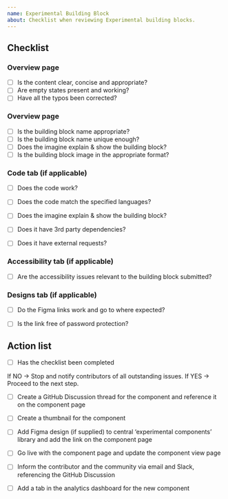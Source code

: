 ```yaml
---
name: Experimental Building Block
about: Checklist when reviewing Experimental building blocks.
---
```


## Checklist

### Overview page

- [ ] Is the content clear, concise and appropriate?
- [ ] Are empty states present and working?
- [ ] Have all the typos been corrected?

### Overview page

- [ ] Is the building block name appropriate?
- [ ] Is the building block name unique enough?
- [ ] Does the imagine explain & show the building block?
- [ ] Is the building block image in the appropriate format?

### Code tab (if applicable)

- [ ] Does the code work?
- [ ] Does the code match the specified languages?
- [ ] Does the imagine explain & show the building block?
- [ ] Does it have 3rd party dependencies?
- [ ] Does it have external requests?


### Accessibility tab (if applicable)

- [ ] Are the accessibility issues relevant to the building block submitted?
      
### Designs tab (if applicable)

- [ ] Do the Figma links work and go to where expected?
- [ ] Is the link free of password protection?

      
## Action list

- [ ] Has the checklist been completed

If NO → Stop and notify contributors of all outstanding issues. 
If YES → Proceed to the next step. 


- [ ] Create a GitHub Discussion thread for the component and reference it on the component page
- [ ] Create a thumbnail for the component
- [ ] Add Figma design (if supplied) to central ‘experimental components’ library and add the link on the component page
- [ ] Go live with the component page and update the component view page
- [ ] Inform the contributor and the community via email and Slack, referencing the GitHub Discussion
- [ ] Add a tab in the analytics dashboard for the new component 

